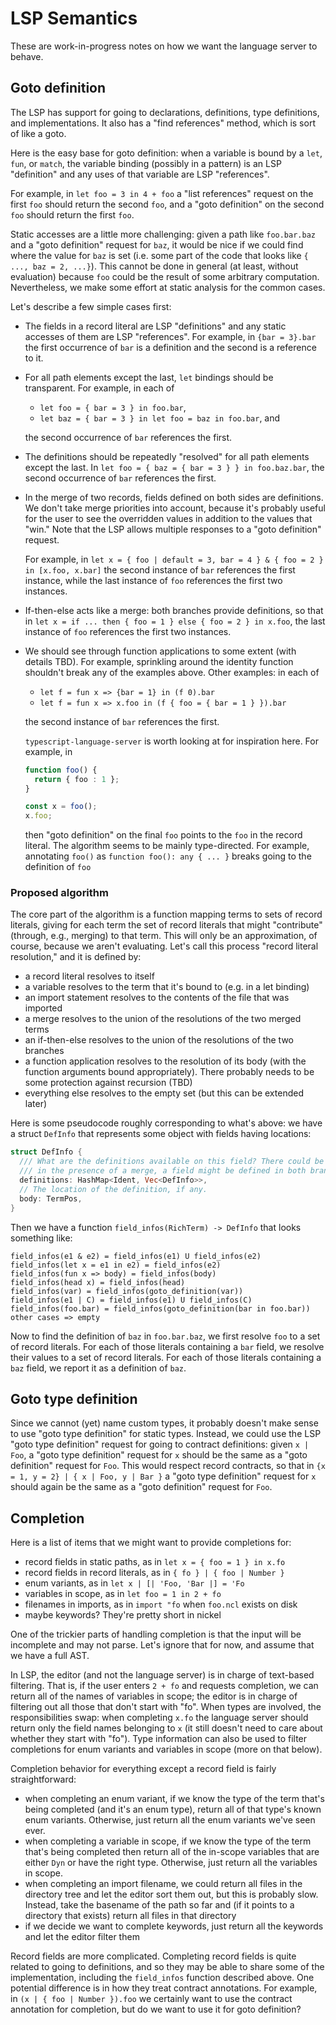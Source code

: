 # LSP Semantics

These are work-in-progress notes on how we want the language server to behave.

## Goto definition

The LSP has support for going to declarations, definitions, type definitions, and implementations. It
also has a "find references" method, which is sort of like a goto.

Here is the easy base for goto definition: when a variable is bound by a
`let`, `fun`, or `match`, the variable binding (possibly in a pattern) is an LSP
"definition" and any uses of that variable are LSP "references".

For example, in `let foo = 3 in 4 + foo` a "list references" request on the
first `foo` should return the second `foo`, and a "goto definition" on the
second `foo` should return the first `foo`.

Static accesses are a little more challenging: given a path like `foo.bar.baz`
and a "goto definition" request for `baz`, it would be nice if we could find
where the value for `baz` is set (i.e. some part of the code that looks like
`{ ..., baz = 2, ...}`). This cannot be done in general (at least, without
evaluation) because `foo` could be the result of some arbitrary computation.
Nevertheless, we make some effort at static analysis for the common cases.

Let's describe a few simple cases first:

- The fields in a record literal
  are LSP "definitions" and any static accesses of them are LSP "references".
  For example, in `{bar = 3}.bar` the first occurrence of `bar` is
  a definition and the second is a reference to it.

- For all path elements except the last, `let` bindings should be transparent.
  For example, in each of

    - `let foo = { bar = 3 } in foo.bar`,
    - `let baz = { bar = 3 } in let foo = baz in foo.bar`, and

  the second occurrence of `bar` references the first.

- The definitions should be repeatedly "resolved" for all path elements
  except the last.
  In `let foo = { baz = { bar = 3 } } in foo.baz.bar`, the second occurrence
  of `bar` references the first.

- In the merge of two records, fields defined on both sides are definitions.
  We don't take merge priorities into account, because it's probably useful for the user to
  see the overridden values in addition to the values that "win." Note that the LSP allows
  multiple responses to a "goto definition" request.

  For example, in `let x = { foo | default = 3, bar = 4 } & { foo = 2 } in [x.foo, x.bar]`
  the second instance of `bar` references the first instance, while the last instance of `foo`
  references the first two instances.

- If-then-else acts like a merge: both branches provide definitions, so that
  in `let x = if ... then { foo = 1 } else { foo = 2 } in x.foo`, the last instance of `foo`
  references the first two instances.

- We should see through function applications to some extent (with details TBD).
  For example, sprinkling around the identity function shouldn't break any of the examples
  above. Other examples: in each of

   - `let f = fun x => {bar = 1} in (f 0).bar`
   - `let f = fun x => x.foo in (f { foo = { bar = 1 } }).bar`

  the second instance of `bar` references the first.

  `typescript-language-server` is worth looking at for inspiration here.
  For example, in

  ```typescript
  function foo() {
    return { foo : 1 };
  }

  const x = foo();
  x.foo;
  ```
  then "goto definition" on the final `foo` points to the `foo` in the record literal.
  The algorithm seems to be mainly type-directed. For example, annotating `foo()`
  as `function foo(): any { ... }` breaks going to the definition of `foo`

### Proposed algorithm

The core part of the algorithm is a function mapping terms to sets of
record literals, giving for each term the set of record literals that might
"contribute" (through, e.g., merging) to that term. This will only be an
approximation, of course, because we aren't evaluating. Let's call this process
"record literal resolution," and it is defined by:

- a record literal resolves to itself
- a variable resolves to the term that it's bound to (e.g. in a let binding)
- an import statement resolves to the contents of the file that was imported
- a merge resolves to the union of the resolutions of the two merged terms
- an if-then-else resolves to the union of the resolutions of the two branches
- a function application resolves to the resolution of its body (with the
  function arguments bound appropriately). There probably needs to be some
  protection against recursion (TBD)
- everything else resolves to the empty set (but this can be extended later)

Here is some pseudocode roughly corresponding to what's above: we have
a struct `DefInfo` that represents some object with fields having locations:

```rust
struct DefInfo {
  /// What are the definitions available on this field? There could be many:
  /// in the presence of a merge, a field might be defined in both branches.
  definitions: HashMap<Ident, Vec<DefInfo>>,
  // The location of the definition, if any.
  body: TermPos,
}
```

Then we have a function `field_infos(RichTerm) -> DefInfo` that looks something like:

```text
field_infos(e1 & e2) = field_infos(e1) U field_infos(e2)
field_infos(let x = e1 in e2) = field_infos(e2)
field_infos(fun x => body) = field_infos(body)
field_infos(head x) = field_infos(head)
field_infos(var) = field_infos(goto_definition(var))
field_infos(e1 | C) = field_infos(e1) U field_infos(C)
field_infos(foo.bar) = field_infos(goto_definition(bar in foo.bar))
other cases => empty
```

Now to find the definition of `baz` in `foo.bar.baz`, we first resolve `foo`
to a set of record literals. For each of those literals containing a `bar` field,
we resolve their values to a set of record literals. For each of those literals
containing a `baz` field, we report it as a definition of `baz`.

## Goto type definition

Since we cannot (yet) name custom types, it probably doesn't make sense to use "goto type definition"
for static types. Instead, we could use the LSP "goto type definition" request for going
to contract definitions: given `x | Foo`, a "goto type definition" request for `x` should be the same
as a "goto definition" request for `Foo`. This would respect record contracts, so that
in `{x = 1, y = 2} | { x | Foo, y | Bar }` a "goto type definition" request for `x` should again
be the same as a "goto definition" request for `Foo`.

## Completion

Here is a list of items that we might want to provide completions for:

- record fields in static paths, as in `let x = { foo = 1 } in x.fo`
- record fields in record literals, as in `{ fo } | { foo | Number }`
- enum variants, as in `let x | [| 'Foo, 'Bar |] = 'Fo`
- variables in scope, as in `let foo = 1 in 2 + fo`
- filenames in imports, as in `import "fo` when `foo.ncl` exists on disk
- maybe keywords? They're pretty short in nickel

One of the trickier parts of handling completion is that the input will be incomplete
and may not parse. Let's ignore that for now, and assume that we have a full AST.

In LSP, the editor (and not the language server) is in charge of text-based filtering.
That is, if the user enters `2 + fo` and requests completion, we can return all of the
names of variables in scope; the editor is in charge of filtering out all those that
don't start with "fo". When types are involved, the responsibilities swap: when
completing `x.fo` the language server should return only the field names belonging
to `x` (it still doesn't need to care about whether they start with "fo").
Type information can also be used to filter completions for enum variants and
variables in scope (more on that below).

Completion behavior for everything except a record field is fairly straightforward:

- when completing an enum variant, if we know the type of the term that's being
  completed (and it's an enum type), return all of that type's known enum variants.
  Otherwise, just return all the enum variants we've seen ever.
- when completing a variable in scope, if we know the type of the term that's being
  completed then return all of the in-scope variables that are either `Dyn` or have
  the right type. Otherwise, just return all the variables in scope.
- when completing an import filename, we could return all files in the directory tree
  and let the editor sort them out, but this is probably slow. Instead, take the
  basename of the path so far and (if it points to a directory that exists) return
  all files in that directory
- if we decide we want to complete keywords, just return all the keywords and let
  the editor filter them

Record fields are more complicated. Completing record fields is quite related
to going to definitions, and so they may be able to share some of the implementation,
including the `field_infos` function described above. One potential difference
is in how they treat contract annotations. For example, in
`(x | { foo | Number }).foo` we certainly want to use the contract annotation
for completion, but do we want to use it for goto definition?
